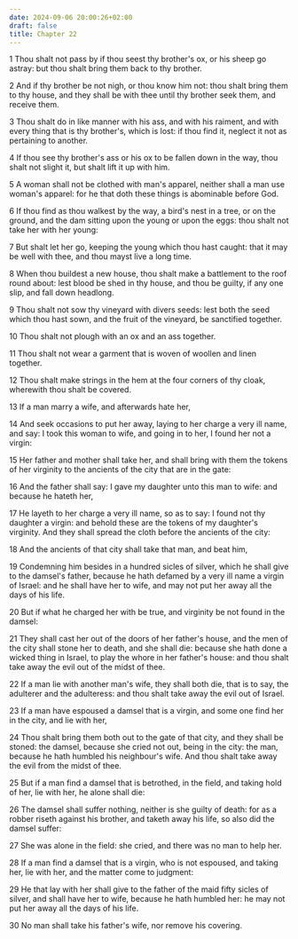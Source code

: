 ```yaml
---
date: 2024-09-06 20:00:26+02:00
draft: false
title: Chapter 22
---
```




1 Thou shalt not pass by if thou seest thy brother's ox, or his sheep go astray: but thou shalt bring them back to thy brother.

2 And if thy brother be not nigh, or thou know him not: thou shalt bring them to thy house, and they shall be with thee until thy brother seek them, and receive them.

3 Thou shalt do in like manner with his ass, and with his raiment, and with every thing that is thy brother's, which is lost: if thou find it, neglect it not as pertaining to another.

4 If thou see thy brother's ass or his ox to be fallen down in the way, thou shalt not slight it, but shalt lift it up with him.

5 A woman shall not be clothed with man's apparel, neither shall a man use woman's apparel: for he that doth these things is abominable before God.

6 If thou find as thou walkest by the way, a bird's nest in a tree, or on the ground, and the dam sitting upon the young or upon the eggs: thou shalt not take her with her young:

7 But shalt let her go, keeping the young which thou hast caught: that it may be well with thee, and thou mayst live a long time.

8 When thou buildest a new house, thou shalt make a battlement to the roof round about: lest blood be shed in thy house, and thou be guilty, if any one slip, and fall down headlong.

9 Thou shalt not sow thy vineyard with divers seeds: lest both the seed which thou hast sown, and the fruit of the vineyard, be sanctified together.

10 Thou shalt not plough with an ox and an ass together.

11 Thou shalt not wear a garment that is woven of woollen and linen together.

12 Thou shalt make strings in the hem at the four corners of thy cloak, wherewith thou shalt be covered.

13 If a man marry a wife, and afterwards hate her,

14 And seek occasions to put her away, laying to her charge a very ill name, and say: I took this woman to wife, and going in to her, I found her not a virgin:

15 Her father and mother shall take her, and shall bring with them the tokens of her virginity to the ancients of the city that are in the gate:

16 And the father shall say: I gave my daughter unto this man to wife: and because he hateth her,

17 He layeth to her charge a very ill name, so as to say: I found not thy daughter a virgin: and behold these are the tokens of my daughter's virginity. And they shall spread the cloth before the ancients of the city:

18 And the ancients of that city shall take that man, and beat him,

19 Condemning him besides in a hundred sicles of silver, which he shall give to the damsel's father, because he hath defamed by a very ill name a virgin of Israel: and he shall have her to wife, and may not put her away all the days of his life.

20 But if what he charged her with be true, and virginity be not found in the damsel:

21 They shall cast her out of the doors of her father's house, and the men of the city shall stone her to death, and she shall die: because she hath done a wicked thing in Israel, to play the whore in her father's house: and thou shalt take away the evil out of the midst of thee.

22 If a man lie with another man's wife, they shall both die, that is to say, the adulterer and the adulteress: and thou shalt take away the evil out of Israel.

23 If a man have espoused a damsel that is a virgin, and some one find her in the city, and lie with her,

24 Thou shalt bring them both out to the gate of that city, and they shall be stoned: the damsel, because she cried not out, being in the city: the man, because he hath humbled his neighbour's wife. And thou shalt take away the evil from the midst of thee.

25 But if a man find a damsel that is betrothed, in the field, and taking hold of her, lie with her, he alone shall die:

26 The damsel shall suffer nothing, neither is she guilty of death: for as a robber riseth against his brother, and taketh away his life, so also did the damsel suffer:

27 She was alone in the field: she cried, and there was no man to help her.

28 If a man find a damsel that is a virgin, who is not espoused, and taking her, lie with her, and the matter come to judgment:

29 He that lay with her shall give to the father of the maid fifty sicles of silver, and shall have her to wife, because he hath humbled her: he may not put her away all the days of his life.

30 No man shall take his father's wife, nor remove his covering.

